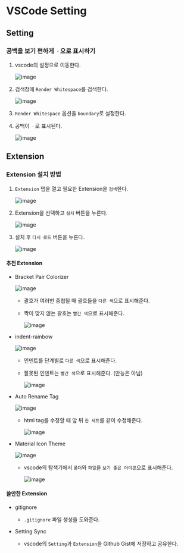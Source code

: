 # VSCode Setting

## Setting

### 공백을 보기 편하게 `ㆍ`으로 표시하기

1. vscode의 설정으로 이동한다.

    ![image](./images/vscode_setting/vscode_setting_01.png)

2. 검색창에 `Render Whitespace`를 검색한다.

    ![image](./images/vscode_setting/vscode_setting_02.png)

3. `Render Whitespace` 옵션을 `boundary`로 설정한다.

4. 공백이 `ㆍ`로 표시된다.

    ![image](./images/vscode_setting/vscode_setting_03.png)


## Extension

### Extension 설치 방법

1. `Extension` 탭을 열고 필요한 Extension을 `검색`한다.

    ![image](./images/vscode_setting/vscode_setting_04.png)

2. Extension을 선택하고 `설치` 버튼을 누른다.

    ![image](./images/vscode_setting/vscode_setting_05.png)

3. 설치 후 `다시 로드` 버튼을 누른다.

    ![image](./images/vscode_setting/vscode_setting_06.png)

#### 추천 Extension

* Bracket Pair Colorizer

    ![image](./images/vscode_setting/vscode_setting_07.png)

    * 괄호가 여러번 중첩될 때 괄호들을 `다른 색`으로 표시해준다.

    * 짝이 맞지 않는 괄호는 `빨간 색`으로 표시해준다.

        ![image](./images/vscode_setting/vscode_setting_08.png)

* indent-rainbow

    ![image](./images/vscode_setting/vscode_setting_09.png)

    * 인덴트를 단계별로 `다른 색`으로 표시해준다.

    * 잘못된 인덴트는 `빨간 색`으로 표시해준다. (만능은 아님)

        ![image](./images/vscode_setting/vscode_setting_10.png)

* Auto Rename Tag

    ![image](./images/vscode_setting/vscode_setting_11.png)

    * html tag를 수정할 때 앞 뒤 `한 세트`를 같이 수정해준다.

        ![image](./images/vscode_setting/vscode_setting_12.gif)

* Material Icon Theme

    ![image](./images/vscode_setting/vscode_setting_13.png)

    * vscode의 탐색기에서 `폴더`와 `파일`을 `보기 좋은 아이콘`으로 표시해준다.

        ![image](./images/vscode_setting/vscode_setting_14.png)



#### 쓸만한 Extension

* gitignore

    * `.gitignore` 파일 생성을 도와준다.

* Setting Sync

    * vscode의 `Setting`과 `Extension`을 Github Gist에 저장하고 공유한다.